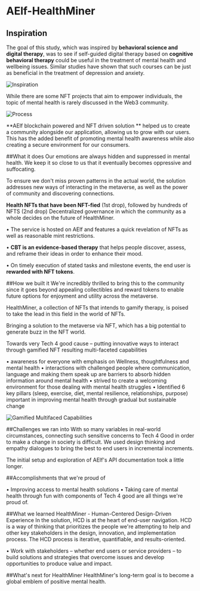 # AElf-HealthMiner

## Inspiration

The goal of this study, which was inspired by **behavioral science and digital therapy**, was to see if self-guided digital therapy based on **cognitive behavioral therapy** could be useful in the treatment of mental health and wellbeing issues. Similar studies have shown that such courses can be just as beneficial in the treatment of depression and anxiety.

![Inspiration](https://challengepost-s3-challengepost.netdna-ssl.com/photos/production/software_photos/001/913/577/datas/original.png)

While there are some NFT projects that aim to empower individuals, the topic of mental health is rarely discussed in the Web3 community.

![Process](https://challengepost-s3-challengepost.netdna-ssl.com/photos/production/software_photos/001/913/576/datas/original.png)

**AElf blockchain powered and NFT driven solution ** helped us to create a community alongside our application, allowing us to grow with our users. This has the added benefit of promoting mental health awareness while also creating a secure environment for our consumers.

##What it does
Our emotions are always hidden and suppressed in mental health. We keep it so close to us that it eventually becomes oppressive and suffocating.

To ensure we don't miss proven patterns in the actual world, the solution addresses new ways of interacting in the metaverse, as well as the power of community and discovering connections.

**Health NFTs that have been NFT-fied** (1st drop), followed by hundreds of NFTS (2nd drop) Decentralized governance in which the community as a whole decides on the future of HealthMiner. 


• The service is hosted on AElf and features a quick revelation of NFTs as well as reasonable mint restrictions. 

• **CBT is an evidence-based therapy** that helps people discover, assess, and reframe their ideas in order to enhance their mood. 

• On timely execution of stated tasks and milestone events, the end user is **rewarded with NFT tokens**.

##How we built it
We're incredibly thrilled to bring this to the community since it goes beyond appealing collectibles and reward tokens to enable future options for enjoyment and utility across the metaverse.

HealthMiner, a collection of NFTs that intends to gamify therapy, is poised to take the lead in this field in the world of NFTs.

Bringing a solution to the metaverse via NFT, which has a big potential to generate buzz in the NFT world.

Towards very Tech 4 good cause – putting innovative ways to interact through gamified NFT resulting multi-faceted capabilities

• awareness for everyone with emphasis on Wellness, thoughtfulness and mental health 
• interactions with challenged people where communication, language and making them speak up are barriers to absorb hidden information around mental health 
• strived to create a welcoming environment for those dealing with mental health struggles 
• Identified 6 key pillars (sleep, exercise, diet, mental resilience, relationships, purpose) important in improving mental health through gradual but sustainable change

![Gamified Multifaced Capabilities](https://challengepost-s3-challengepost.netdna-ssl.com/photos/production/software_photos/001/913/573/datas/original.png)

##Challenges we ran into
With so many variables in real-world circumstances, connecting such sensitive concerns to Tech 4 Good in order to make a change in society is difficult. We used design thinking and empathy dialogues to bring the best to end users in incremental increments.

The initial setup and exploration of AElf's API documentation took a little longer.

##Accomplishments that we're proud of

• Improving access to mental health solutions 
• Taking care of mental health through fun with components of Tech 4 good are all things we're proud of.

##What we learned
HealthMiner - Human-Centered Design-Driven Experience In the solution, HCD is at the heart of end-user navigation. HCD is a way of thinking that prioritizes the people we're attempting to help and other key stakeholders in the design, innovation, and implementation process. The HCD process is iterative, quantifiable, and results-oriented. 

• Work with stakeholders – whether end users or service providers – to build solutions and strategies that overcome issues and develop opportunities to produce value and impact.

##What's next for HealthMiner
HealthMiner's long-term goal is to become a global emblem of positive mental health.

